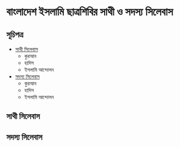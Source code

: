 # বাংলাদেশ ইসলামি ছাত্রশিবির সাথী ও সদস্য সিলেবাস 

## সূচিপত্র 
- [সাথী সিলেবাস]()
    - কুরআন 
    - হাদিস
    - ইসলামি আন্দোলন
- [সদস্য সিলেবাস]()
    - কুরআন 
    - হাদিস
    - ইসলামি আন্দোলন

## সাথী সিলেবাস
## সদস্য সিলেবাস